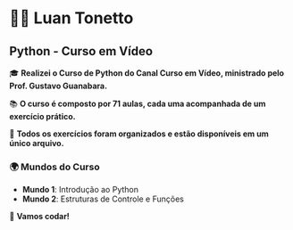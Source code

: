 # 👨‍💻 Luan Tonetto

## Python - Curso em Vídeo

🎓 **Realizei o Curso de Python do Canal Curso em Vídeo, ministrado pelo Prof. Gustavo Guanabara.**

📚 **O curso é composto por 71 aulas, cada uma acompanhada de um exercício prático.**

📁 **Todos os exercícios foram organizados e estão disponíveis em um único arquivo.**

### 🌍 Mundos do Curso
- **Mundo 1**: Introdução ao Python
- **Mundo 2**: Estruturas de Controle e Funções

🚀 **Vamos codar!**
